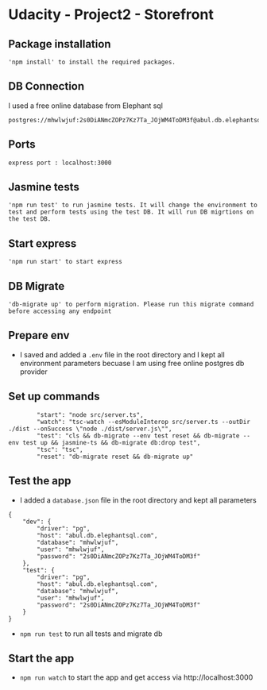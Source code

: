 # Udacity - Project2 - Storefront

## Package installation

    'npm install' to install the required packages.

## DB Connection
I used a free online database from Elephant sql

```
postgres://mhwlwjuf:2s0DiANmcZOPz7Kz7Ta_JOjWM4ToDM3f@abul.db.elephantsql.com/mhwlwjuf
```

## Ports

    express port : localhost:3000

## Jasmine tests

    'npm run test' to run jasmine tests. It will change the environment to test and perform tests using the test DB. It will run DB migrtions on the test DB.

## Start express

    'npm run start' to start express

## DB Migrate

    'db-migrate up' to perform migration. Please run this migrate command before accessing any endpoint

## Prepare env
- I saved and added a `.env` file in the root directory and I kept all environment parameters becuase I am using free online postgres db provider 


## Set up commands

```
        "start": "node src/server.ts",
        "watch": "tsc-watch --esModuleInterop src/server.ts --outDir ./dist --onSuccess \"node ./dist/server.js\"",
        "test": "cls && db-migrate --env test reset && db-migrate --env test up && jasmine-ts && db-migrate db:drop test",
        "tsc": "tsc",
        "reset": "db-migrate reset && db-migrate up"
```

## Test the app
- I added a `database.json` file in the root directory and kept all parameters
```
{
    "dev": {
        "driver": "pg",
        "host": "abul.db.elephantsql.com",
        "database": "mhwlwjuf",
        "user": "mhwlwjuf",
        "password": "2s0DiANmcZOPz7Kz7Ta_JOjWM4ToDM3f"
    },
    "test": {
        "driver": "pg",
        "host": "abul.db.elephantsql.com",
        "database": "mhwlwjuf",
        "user": "mhwlwjuf",
        "password": "2s0DiANmcZOPz7Kz7Ta_JOjWM4ToDM3f"
    }
}
```
- `npm run test` to run all tests and migrate db

## Start the app
- `npm run watch` to start the app and get access via http://localhost:3000


